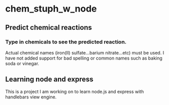 # chem_stuph_w_node

## Predict chemical reactions

### Type in chemicals to see the predicted reaction.  
Actual chemical names (iron(II) sulfate...barium nitrate...etc) must be used. I have not added support for bad spelling or common names such as baking soda or vinegar. 

## Learning node and express 

This is a project I am working on to learn node.js and express with handlebars view engine. 

